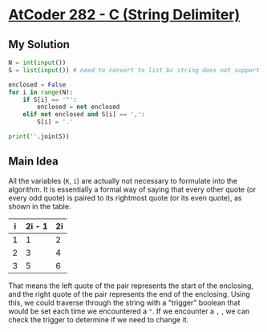 # [AtCoder 282 - C (String Delimiter)](https://atcoder.jp/contests/abc282/tasks/abc282_c)

## My Solution 
```python
N = int(input())
S = list(input()) # need to convert to list bc string does not support item assignment

enclosed = False
for i in range(N):
    if S[i] == '"':
        enclosed = not enclosed
    elif not enclosed and S[i] == ',':
        S[i] = '.'

print(''.join(S))
```

## Main Idea
All the variables (`K`, `i`) are actually not necessary to formulate into the algorithm. It is essentially a formal way of saying that every other quote (or every odd quote) is paired to its rightmost quote (or its even quote), as shown in the table.

| i | 2i - 1 | 2i |
| - | - | - |
| 1 | 1 | 2 |
| 2 | 3 | 4 |
| 3 | 5 | 6 |

That means the left quote of the pair represents the start of the enclosing, and the right quote of the pair represents the end of the enclosing. Using this, we could traverse through the string with a "trigger" boolean that would be set each time we encountered a `"`. If we encounter a `,` , we can check the trigger to determine if we need to change it.

